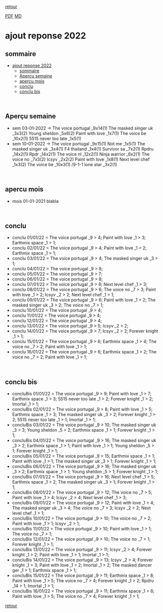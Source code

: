 [retour](./../index.html)
<!-- -->
[PDF](./apercu22.pdf) [MD](./apercu22.md) 

# ajout reponse 2022

## sommaire
- [ajout reponse 2022](#ajout-reponse-2022)
  - [sommaire](#sommaire)
  - [Aperçu semaine](#aperçu-semaine)
  - [apercu mois](#apercu-mois)
  - [conclu](#conclu)
  - [conclu bis](#conclu-bis)


<div style="page-break-after: always; visibility: hidden"> 
\pagebreak 
</div>

## Aperçu semaine
- sem 03-01-2022 -> The voice portugal _9x14(1) The masked singer uk _3x3(2) Young sheldon _5x6(2) Paint with love _1x7(1) The voice be _10x2(1) 5515 never too late _1x5(1) 
- sem 10-01-2022 -> The voice portugal _9x15(1) Not me _1x5(1) The masked singer uk _3x4(1) F4 thailand _1x4(1) Survivor sa _7x2(1) Rpdru _14x2(1) Rpdr _14x2(1) The voice nl _12x2(1) Ninja warrior _6x2(1) The voice no _7x3(2) Icsyv _2x2(2) Paint with love _1x8(1) Next level chef _1x3(2) The voice be _10x3(1) /9-1-1 lone star _3x2(1) 






<div style="page-break-after: always; visibility: hidden"> 
\pagebreak 
</div>

## apercu mois
- mois 01-01-2021 blabla








<div style="page-break-after: always; visibility: hidden"> 
\pagebreak 
</div>

## conclu
* conclu 01/01/22 = The voice portugal _9 > 4; Paint with love _1 > 3; Earthmix space _1 > 1; 
* conclu 02/01/22 = The voice portugal _9 > 4; Paint with love _1 > 2; Earthmix space _1 > 1; 
* conclu 03/01/22 = The voice portugal _9 > 4; The masked singer uk _3 > 1; 
* conclu 04/01/22 = The voice portugal _9 > 8; 
* conclu 05/01/22 = The voice portugal _9 > 7; 
* conclu 06/01/22 = The voice portugal _9 > 8; 
* conclu 07/01/22 = The voice portugal _9 > 8; Next level chef _1 > 3; 
* conclu 08/01/22 = The voice portugal _9 > 6; The voice no _7 > 3; Paint with love _1 > 2; Icsyv _2 > 2; Next level chef _1 > 1; 
* conclu 09/01/22 = The voice portugal _9 > 6; Paint with love _1 > 2; The masked singer uk _3 > 2; The voice no _7 > 1; 
* conclu 10/01/22 = The voice portugal _9 > 4; 
* conclu 11/01/22 = The voice portugal _9 > 4; 
* conclu 12/01/22 = The voice portugal _9 > 4; 
* conclu 13/01/22 = The voice portugal _9 > 5; Icsyv _2 > 2; 
* conclu 14/01/22 = The voice portugal _9 > 7; Icsyv _2 > 2; Forever knight _1 > 1; 
* conclu 15/01/22 = The voice portugal _9 > 6; Earthmix space _1 > 4; The voice no _7 > 2; Paint with love _1 > 1; 
* conclu 16/01/22 = The voice portugal _9 > 6; Earthmix space _1 > 2; The voice no _7 > 2; Paint with love _1 > 1; 








<div style="page-break-after: always; visibility: hidden"> 
\pagebreak 
</div>

## conclu bis

* concluBis 01/01/22 = The voice portugal _9 > 9; Paint with love _1 > 7; Earthmix space _1 > 3; 5515 never too late _1 > 2; Forever knight _1 > 2; Imortal _1 > 1; 
* concluBis 02/01/22 = The voice portugal _9 > 8; Paint with love _1 > 5; Earthmix space _1 > 3; The masked singer uk _3 > 2; Forever knight _1 > 2; 5515 never too late _1 > 1; Imortal _1 > 1; 
* concluBis 03/01/22 = The voice portugal _9 > 10; The masked singer uk _3 > 3; Young sheldon _5 > 2; Earthmix space _1 > 1; Forever knight _1 > 1; 
* concluBis 04/01/22 = The voice portugal _9 > 16; The masked singer uk _3 > 2; Earthmix space _1 > 1; Paint with love _1 > 1; Young sheldon _5 > 1; Forever knight _1 > 1; 
* concluBis 05/01/22 = The voice portugal _9 > 15; Earthmix space _1 > 1; Paint with love _1 > 1; The masked singer uk _3 > 1; Forever knight _1 > 1; 
* concluBis 06/01/22 = The voice portugal _9 > 16; The masked singer uk _3 > 2; Earthmix space _1 > 1; Young sheldon _5 > 1; Forever knight _1 > 1; 
* concluBis 07/01/22 = The voice portugal _9 > 16; Next level chef _1 > 5; Earthmix space _1 > 2; The masked singer uk _3 > 1; Forever knight _1 > 1; 
* concluBis 08/01/22 = The voice portugal _9 > 12; The voice no _7 > 5; Paint with love _1 > 4; Icsyv _2 > 4; Next level chef _1 > 3; 
* concluBis 09/01/22 = The voice portugal _9 > 12; Paint with love _1 > 4; The masked singer uk _3 > 4; The voice no _7 > 3; Icsyv _2 > 2; Next level chef _1 > 1; 
* concluBis 10/01/22 = The voice portugal _9 > 10; The voice no _7 > 2; Paint with love _1 > 1; Icsyv _2 > 1; 
* concluBis 11/01/22 = The voice portugal _9 > 10; Paint with love _1 > 1; The voice no _7 > 1; 
* concluBis 12/01/22 = The voice portugal _9 > 10; The voice no _7 > 1; Forever knight _1 > 1; 
* concluBis 13/01/22 = The voice portugal _9 > 11; Icsyv _2 > 4; Forever knight _1 > 2; Paint with love _1 > 1; Imortal _1 > 1; 
* concluBis 14/01/22 = The voice portugal _9 > 13; Icsyv _2 > 4; Forever knight _1 > 3; Paint with love _1 > 2; Imortal _1 > 2; The masked dancer ger _1 > 1; Earthmix space _1 > 1; 
* concluBis 15/01/22 = The voice portugal _9 > 11; Earthmix space _1 > 8; Paint with love _1 > 5; The voice no _7 > 4; Forever knight _1 > 2; Rpdru _14 > 1; Imortal _1 > 1; 
* concluBis 16/01/22 = The voice portugal _9 > 11; Earthmix space _1 > 6; Paint with love _1 > 5; The voice no _7 > 4; Forever knight _1 > 1; 







[retour](./../index.html)